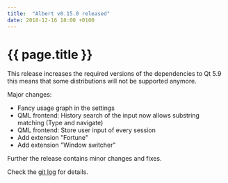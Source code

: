 ```yaml
---
title:  "Albert v0.15.0 released"
date: 2018-12-16 18:00 +0100
---
```


# {{ page.title }}

This release increases the required versions of the dependencies to Qt 5.9 this means that some distributions will not be supported anymore.

Major changes:
* Fancy usage graph in the settings
* QML frontend: History search of the input now allows substring matching (Type and navigate)
* QML frontend: Store user input of every session
* Add extension "Fortune"
* Add extension "Window switcher"

Further the release contains minor changes and fixes.

Check the [git log](https://github.com/albertlauncher/albert/commits/v0.15.0) for details.
